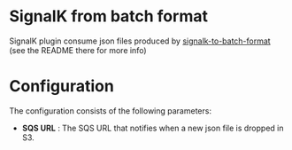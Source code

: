 # SignalK from batch format

SignalK plugin consume json files produced by [signalk-to-batch-format] (see the
README there for more info)

# Configuration

The configuration consists of the following parameters:

- __SQS URL__ : The SQS URL that notifies when a new json file is dropped in S3.

[signalk-to-batch-format]: https://github.com/c33howard/signalk-to-batch-format
